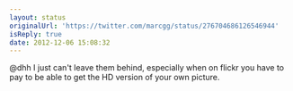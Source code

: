 ```yaml
---
layout: status
originalUrl: 'https://twitter.com/marcgg/status/276704686126546944'
isReply: true
date: 2012-12-06 15:08:32
---
```


@dhh I just can't leave them behind, especially when on flickr you have to pay to be able to get the HD version of your own picture.
